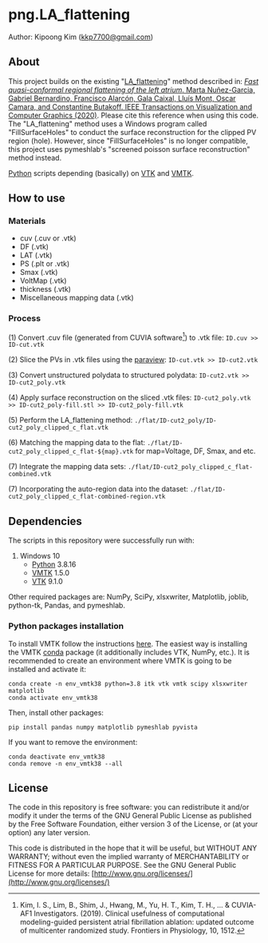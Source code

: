 # png.LA_flattening
Author: Kipoong Kim (kkp7700@gmail.com)

## About
This project builds on the existing "[LA_flattening](https://github.com/martanunez/LA_flattening)" method described in:
[*Fast quasi-conformal regional flattening of the left atrium*. Marta Nuñez-Garcia, Gabriel Bernardino, Francisco Alarcón, Gala Caixal, Lluís Mont, Oscar Camara, and Constantine Butakoff.  IEEE Transactions on Visualization and Computer Graphics (2020)](https://ieeexplore.ieee.org/abstract/document/8959311). Please cite this reference when using this code. 
The "LA_flattening" method uses a Windows program called "FillSurfaceHoles" to conduct the surface reconstruction for the clipped PV region (hole). 
However, since "FillSurfaceHoles" is no longer compatible, this project uses pymeshlab's "screened poisson surface reconstruction" method instead.

[Python](https://www.python.org/) scripts depending (basically) on [VTK](https://vtk.org/) and [VMTK](http://www.vmtk.org/). 


## How to use

### Materials
- cuv (.cuv or .vtk)
- DF (.vtk)
- LAT (.vtk)
- PS (.plt or .vtk)
- Smax (.vtk)
- VoltMap (.vtk)
- thickness (.vtk)
- Miscellaneous mapping data (.vtk)

### Process

(1) Convert .cuv file (generated from CUVIA software[^1]) to .vtk file:  `ID.cuv >> ID-cut.vtk`

(2) Slice the PVs in .vtk files using the [paraview](https://www.paraview.org/):  `ID-cut.vtk >> ID-cut2.vtk`

(3) Convert unstructured polydata to structured polydata:  `ID-cut2.vtk >> ID-cut2_poly.vtk`

(4) Apply surface reconstruction on the sliced .vtk files:  `ID-cut2_poly.vtk >> ID-cut2_poly-fill.stl >> ID-cut2_poly-fill.vtk`

(5) Perform the LA_flattening method:  `./flat/ID-cut2_poly/ID-cut2_poly_clipped_c_flat.vtk`

(6) Matching the mapping data to the flat:  `./flat/ID-cut2_poly_clipped_c_flat-${map}.vtk`  for  map=Voltage, DF, Smax, and etc.

(7) Integrate the mapping data sets:  `./flat/ID-cut2_poly_clipped_c_flat-combined.vtk`

(7) Incorporating the auto-region data into the dataset:  `./flat/ID-cut2_poly_clipped_c_flat-combined-region.vtk`


[^1]: Kim, I. S., Lim, B., Shim, J., Hwang, M., Yu, H. T., Kim, T. H., ... & CUVIA-AF1 Investigators. (2019). Clinical usefulness of computational modeling-guided persistent atrial fibrillation ablation: updated outcome of multicenter randomized study. Frontiers in Physiology, 10, 1512.



## Dependencies
The scripts in this repository were successfully run with:
1. Windows 10
    - [Python](https://www.python.org/) 3.8.16
    - [VMTK](http://www.vmtk.org/) 1.5.0
    - [VTK](https://vtk.org/) 9.1.0
  
Other required packages are: NumPy, SciPy, xlsxwriter, Matplotlib, joblib, python-tk, Pandas, and pymeshlab.




### Python packages installation
To install VMTK follow the instructions [here](http://www.vmtk.org/download/). The easiest way is installing the VMTK [conda](https://docs.conda.io/en/latest/) package (it additionally includes VTK, NumPy, etc.). It is recommended to create an environment where VMTK is going to be installed and activate it:

```
conda create -n env_vmtk38 python=3.8 itk vtk vmtk scipy xlsxwriter matplotlib
conda activate env_vmtk38
```

Then, install other packages:
```
pip install pandas numpy matplotlib pymeshlab pyvista
```

If you want to remove the environment:
```
conda deactivate env_vmtk38
conda remove -n env_vmtk38 --all
```





## License
The code in this repository is free software: you can redistribute it and/or modify it under the terms of the GNU General Public License as published by the Free Software Foundation, either version 3 of the License, or (at your option) any later version.

This code is distributed in the hope that it will be useful, but WITHOUT ANY WARRANTY; without even the implied warranty of MERCHANTABILITY or FITNESS FOR A PARTICULAR PURPOSE. See the GNU General Public License for more details: [http://www.gnu.org/licenses/](http://www.gnu.org/licenses/)
